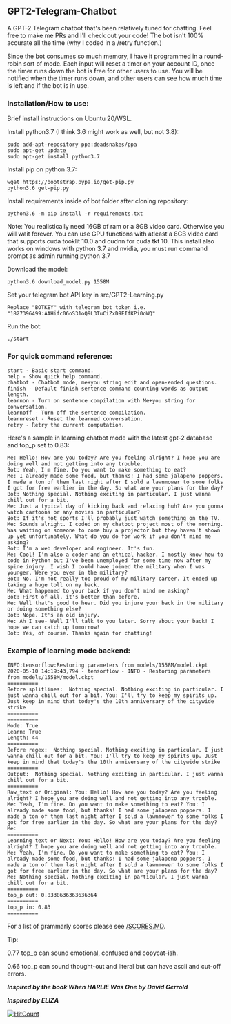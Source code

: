 ## GPT2-Telegram-Chatbot

A GPT-2 Telegram chatbot that's been relatively tuned for chatting. Feel free to make me PRs and I'll check out your code! The bot isn't 100% accurate all the time (why I coded in a /retry function.)

Since the bot consumes so much memory, I have it programmed in a round-robin sort of mode. Each input will reset a timer on your account ID, once the timer runs down the bot is free for other users to use. You will be notified when the timer runs down, and other users can see how much time is left and if the bot is in use.


### Installation/How to use:

Brief install instructions on Ubuntu 20/WSL.

Install python3.7 (I think 3.6 might work as well, but not 3.8):

```
sudo add-apt-repository ppa:deadsnakes/ppa
sudo apt-get update
sudo apt-get install python3.7
```

Install pip on python 3.7:

```
wget https://bootstrap.pypa.io/get-pip.py
python3.6 get-pip.py
```

Install requirements inside of bot folder after cloning repository:
```
python3.6 -m pip install -r requirements.txt
```

Note: You realistically need 16GB of ram or a 8GB video card. Otherwise you will wait forever.
You can use GPU functions with atleast a 8GB video card that supports cuda tooklit 10.0 and cudnn for cuda tkt 10. This install also works on windows with python 3.7 and nvidia, you must run command prompt
as admin running python 3.7

Download the model:
```
python3.6 download_model.py 1558M
```

Set your telegram bot API key in src/GPT2-Learning.py
```
Replace "BOTKEY" with telegram bot token i.e. "1827396499:AAHifc06oS31oQ9L3TuCiZxD9EIfKPi0oWQ"
```

Run the bot:
```
./start
```

### For quick command reference:

```
start - Basic start command.
help - Show quick help command.
chatbot - Chatbot mode, me+you string edit and open-ended questions.
finish - Default finish sentence command counting words as output length.
learnon - Turn on sentence compilation with Me+you string for conversation.
learnoff - Turn off the sentence compilation.
learnreset - Reset the learned conversation.
retry - Retry the current computation.
```
Here's a sample in learning chatbot mode with the latest gpt-2 database and top_p set to 0.83:

```
Me: Hello! How are you today? Are you feeling alright? I hope you are doing well and not getting into any trouble. 
Bot: Yeah, I'm fine. Do you want to make something to eat? 
Me: I already made some food, but thanks! I had some jalapeno poppers. I made a ton of them last night after I sold a lawnmower to some folks I got for free earlier in the day. So what are your plans for the day? 
Bot: Nothing special. Nothing exciting in particular. I just wanna chill out for a bit.  
Me: Just a typical day of kicking back and relaxing huh? Are you gonna watch cartoons or any movies in particular? 
Bot: If it's not sports I'll probably just watch something on the TV.  
Me: Sounds alright. I coded on my chatbot project most of the morning. Was waiting on someone to come buy a projector but they haven't shown up yet unfortunately. What do you do for work if you don't mind me asking? 
Bot: I'm a web developer and engineer. It's fun.   
Me: Cool! I'm also a coder and an ethical hacker. I mostly know how to code in Python but I've been unemployed for some time now after my spine injury. I wish I could have joined the military when I was younger. Were you ever in the military? 
Bot: No. I'm not really too proud of my military career. It ended up taking a huge toll on my back.   
Me: What happened to your back if you don't mind me asking?
Bot: First of all, it's better than before. 
Me: Well that's good to hear. Did you injure your back in the military or doing something else? 
Bot: Nope. It's an old injury. 
Me: Ah I see- Well I'll talk to you later. Sorry about your back! I hope we can catch up tomorrow! 
Bot: Yes, of course. Thanks again for chatting!
```

### Example of learning mode backend:
```
INFO:tensorflow:Restoring parameters from models/1558M/model.ckpt
2020-05-10 14:19:43,794 - tensorflow - INFO - Restoring parameters from models/1558M/model.ckpt
==========
Before splitlines:  Nothing special. Nothing exciting in particular. I just wanna chill out for a bit. You: I'll try to keep my spirits up. Just keep in mind that today's the 10th anniversary of the citywide strike
==========
==========
Mode: True
Learn: True
Length: 44
==========
Before regex:  Nothing special. Nothing exciting in particular. I just wanna chill out for a bit. You: I'll try to keep my spirits up. Just keep in mind that today's the 10th anniversary of the citywide strike
==========
Output:  Nothing special. Nothing exciting in particular. I just wanna chill out for a bit.
==========
Raw_text or Original: You: Hello! How are you today? Are you feeling alright? I hope you are doing well and not getting into any trouble. Me: Yeah, I'm fine. Do you want to make something to eat? You: I already made some food, but thanks! I had some jalapeno poppers. I made a ton of them last night after I sold a lawnmower to some folks I got for free earlier in the day. So what are your plans for the day? Me:
==========
Learning text or Next: You: Hello! How are you today? Are you feeling alright? I hope you are doing well and not getting into any trouble. Me: Yeah, I'm fine. Do you want to make something to eat? You: I already made some food, but thanks! I had some jalapeno poppers. I made a ton of them last night after I sold a lawnmower to some folks I got for free earlier in the day. So what are your plans for the day? Me: Nothing special. Nothing exciting in particular. I just wanna chill out for a bit.
==========
top_p out: 0.8338636363636364
==========
top_p in: 0.83
==========
```

For a list of grammarly scores please see [/SCORES.MD](/SCORES.md).

Tip: 

0.77 top_p can sound emotional, confused and copycat-ish.

0.66 top_p can sound thought-out and literal but can have ascii and cut-off errors.


***Inspired by the book When HARLIE Was One by David Gerrold***

***Inspired by ELIZA***

[![HitCount](http://hits.dwyl.io/TwistedIO/GPT2-Telegram-Chatbot.svg)](http://hits.dwyl.io/TwistedIO/GPT2-Telegram-Chatbot)

